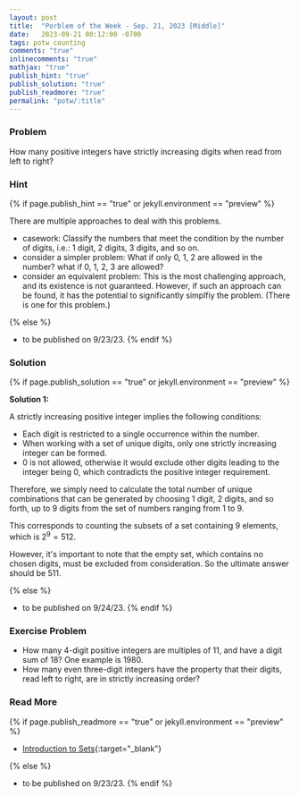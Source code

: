```yaml
---
layout: post
title:  "Porblem of the Week - Sep. 21, 2023 [Middle]"
date:   2023-09-21 00:12:00 -0700
tags: potw counting
comments: "true"
inlinecomments: "true"
mathjax: "true"
publish_hint: "true"
publish_solution: "true"
publish_readmore: "true"
permalink: "potw/:title"
---
```

### Problem
How many positive integers have strictly increasing digits when read from left to right?

<!--more-->

### Hint
{% if page.publish_hint == "true" or jekyll.environment == "preview" %}

There are multiple approaches to deal with this problems.
- casework: Classify the numbers that meet the condition by the number of digits, i.e.: $1$ digit, $2$ digits, $3$ digits, and so on.
- consider a simpler problem: What if only $0$, $1$, $2$ are allowed in the number? what if $0$, $1$, $2$, $3$ are allowed?
- consider an equivalent problem: This is the most challenging approach, and its existence is not guaranteed. However, if such an approach can be found, it has the potential to significantly simplfiy the problem. (There is one for this problem.)

{% else %}
- to be published on 9/23/23.
{% endif %}

### Solution
{% if page.publish_solution == "true" or jekyll.environment == "preview" %}

**Solution 1:**

A strictly increasing positive integer implies the following conditions:
- Each digit is restricted to a single occurrence within the number.
- When working with a set of unique digits, only one strictly increasing integer can be formed.
- $0$ is not allowed, otherwise it would exclude other digits leading to the integer being $0$, which contradicts the positive integer requirement.

Therefore, we simply need to calculate the total number of unique combinations that can be generated by choosing $1$ digit, $2$ digits, and so forth, up to $9$ digits from the set of numbers ranging from $1$ to $9$.

This corresponds to counting the subsets of a set containing $9$ elements, which is $2^9 = 512$.

However, it's important to note that the empty set, which contains no chosen digits, must be excluded from consideration. So the ultimate answer should be $511$.

{% else %}
- to be published on 9/24/23.
{% endif %}

### Exercise Problem
- How many $4$-digit positive integers are multiples of $11$, and have a digit sum of $18$? One example is $1980$.
- How many even three-digit integers have the property that their digits, read left to right, are in strictly increasing order?

### Read More
{% if page.publish_readmore == "true" or jekyll.environment == "preview" %}

- [Introduction to Sets](https://www.mathsisfun.com/sets/sets-introduction.html){:target="_blank"}

{% else %}
- to be published on 9/23/23.
{% endif %}
